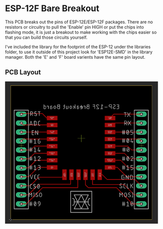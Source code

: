 # ESP-12F Bare Breakout

This PCB breaks out the pins of ESP-12E/ESP-12F packages.
There are no resistors or circuitry to pull the 'Enable' pin HIGH or put the chips into flashing mode, it is just a breakout to make working with the chips easier so that you can build those circuits yourself.


I've included the library for the footprint of the ESP-12 under the libraries folder, to use it outside of this project look for 'ESP12E-SMD' in the library manager. Both the 'E' and 'F' board varients have the same pin layout.

## PCB Layout
![alt text][pcb]

[pcb]: https://github.com/drisc/ESP-12F-Bare-Breakout/raw/master/images/pcb.png "The PCB layout"
